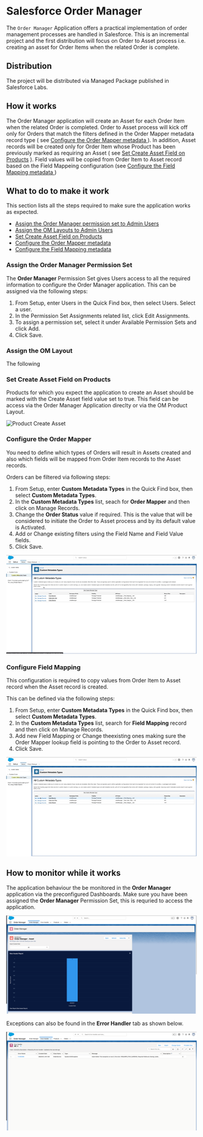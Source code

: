 # Salesforce Order Manager

The `Order Manager` Application offers a practical implementation of order management processes are handled in Salesforce. This is an incremental project and the first distribution will focus on Order to Asset process i.e. creating an asset for Order Items when the related Order is complete.

## Distribution

The project will be distributed via Managed Package published in Salesforce Labs.

## How it works

The Order Manager application will create an Asset for each Order Item when the related Order is completed. Order to Asset process will kick off only for Orders that match the filters defined in the Order Mapper metadata record type ( see [Configure the Order Mapper metadata ](#Configure-the-Order-Mapper)). In addition, Asset records will be created only for Order Item whose Product has been previously marked as requiring an Asset ( see [Set Create Asset Field on Products](#Set-Create-Asset-Field-on-Products) ). Field values will be copied from Order Item to Asset record based on the Field Mappeing configuration (see [Configure the Field Mapping metadata ](#Configure-Field-Mapping))





## What to do to make it work
This section lists all the steps required to make sure the application works as expected.

-  [Assign the Order Manager permission set to Admin Users ](#Assign-the-Order-Manager-Permission-Set)
-  [Assign the OM Layouts to Admin Users](#Assign-the-OM-Layout)
-  [Set Create Asset Field on Products](#Set-Create-Asset-Field-on-Products)
-  [Configure the Order Mapper metadata ](#Configure-the-Order-Mapper)
-  [Configure the Field Mapping metadata ](#Configure-Field-Mapping)


### Assign the Order Manager Permission Set

The <strong>Order Manager</strong> Permission Set gives Users access to all the required information to configure the Order Manager application. This can be assigned via the following steps:

<ol>
<li>From Setup, enter Users in the Quick Find box, then select Users.
Select a user. </li>
<li>In the Permission Set Assignments related list, click Edit Assignments.</li>
<li>To assign a permission set, select it under Available Permission Sets and click Add.  </li>
<li>Click Save. </li>
</ol>



### Assign the OM Layout
The following

### Set Create Asset Field on Products
Products for which you expect the application to create an Asset should be marked with the Create Asset field value set to true. This field can be access via the Order Manager Application direclty or via the OM Product Layout.

![Product Create Asset](docs/ProductCreateAsset.gif)


### Configure the Order Mapper

You need to define which types of Orders will result in Assets created and also which fields will be mapped from Order Item records to the Asset records.

Orders can be filtered via following steps:

<ol>
<li>From Setup, enter <strong>Custom Metadata Types</strong>  in the Quick Find box, then select <strong>Custom Metadata Types</strong>. </li>
<li>In the <strong>Custom Metadata Types</strong> list, seach for <strong>Order Mapper</strong> and then  click on Manage Records.</li>
<li> Change the <strong>Order Status</strong> value if required. This is the value that will be considered to initiate the Order to Asset process and by its default value is Activated. </li>
<li> Add or Change existing filters using the Field Name and Field Value fields. </li>
<li> Click Save. </li>
</ol>



![Order MApper](docs/OrderMapper.gif)


### Configure Field Mapping

This configuration is required to copy values from Order Item to Asset record when the Asset record is created.

This can be defined via the following steps:

<ol>
<li>From Setup, enter <strong>Custom Metadata Types</strong>  in the Quick Find box, then select <strong>Custom Metadata Types</strong>. </li>
<li>In the <strong>Custom Metadata Types</strong> list, search for  <strong>Field Mapping</strong> record and then click on Manage Records.</li>
<li> Add new Field Mapping or Change theexisting ones making sure the Order Mapper lookup field is pointing to the Order to Asset record. </li>
<li> Click Save. </li>
</ol>

![Field Mapping](docs/FieldMapping.gif)


## How to monitor while it works

The application behaviour the be monitored in the <strong>Order Manager</strong>  application via the preconfigured Dashboards. Make sure you have been assigned the <strong>Order Manager</strong>  Permission Set, this is requried to access the application.


![Order Manager Dashboard](docs/OrderManagerDashboard.png)

Exceptions can also be found in the <strong>Error Handler</strong> tab as shown below.

![Error Handler](docs/ErrorHandler.png)
